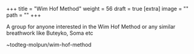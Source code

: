 
+++
title = "Wim Hof Method"
weight = 56
draft = true
[extra]
image = ""
path = ""
+++

A group for anyone interested in the Wim Hof Method or any similar breathwork like Buteyko, Soma etc

~todteg-molpun/wim-hof-method
